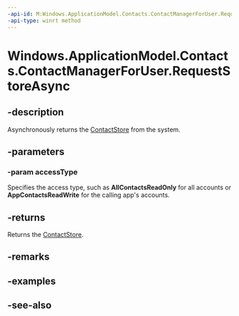 ```yaml
---
-api-id: M:Windows.ApplicationModel.Contacts.ContactManagerForUser.RequestStoreAsync(Windows.ApplicationModel.Contacts.ContactStoreAccessType)
-api-type: winrt method
---
```


<!-- Method syntax
public Windows.Foundation.IAsyncOperation<Windows.ApplicationModel.Contacts.ContactStore> RequestStoreAsync(Windows.ApplicationModel.Contacts.ContactStoreAccessType accessType)
-->

# Windows.ApplicationModel.Contacts.ContactManagerForUser.RequestStoreAsync

## -description
Asynchronously returns the [ContactStore](contactstore.md) from the system.

## -parameters
### -param accessType
Specifies the access type, such as **AllContactsReadOnly** for all accounts or **AppContactsReadWrite** for the calling app's accounts.

## -returns
Returns the [ContactStore](contactstore.md).

## -remarks

## -examples

## -see-also
